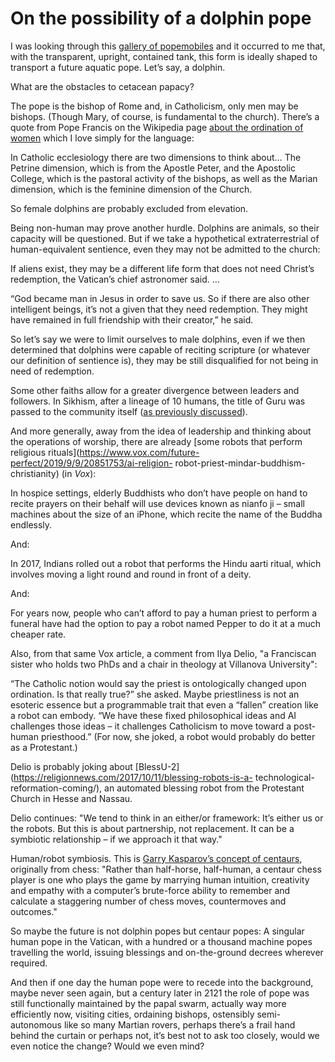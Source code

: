 # On the possibility of a dolphin pope

I was looking through this [gallery of
popemobiles](https://edition.cnn.com/2013/03/12/europe/gallery/popemobiles/index.html)
and it occurred to me that, with the transparent, upright, contained tank,
this form is ideally shaped to transport a future aquatic pope. Let’s say, a
dolphin.

What are the obstacles to cetacean papacy?

The pope is the bishop of Rome and, in Catholicism, only men may be bishops.
(Though Mary, of course, is fundamental to the church). There’s a quote from
Pope Francis on the Wikipedia page [about the ordination of
women](https://en.wikipedia.org/wiki/Ordination_of_women_and_the_Catholic_Church)
which I love simply for the language:

In Catholic ecclesiology there are two dimensions to think about… The Petrine
dimension, which is from the Apostle Peter, and the Apostolic College, which
is the pastoral activity of the bishops, as well as the Marian dimension,
which is the feminine dimension of the Church.

So female dolphins are probably excluded from elevation.

Being non-human may prove another hurdle. Dolphins are animals, so their
capacity will be questioned. But if we take a hypothetical extraterrestrial of
human-equivalent sentience, even they may not be admitted to the church:

If aliens exist, they may be a different life form that does not need Christ’s
redemption, the Vatican’s chief astronomer said. …

“God became man in Jesus in order to save us. So if there are also other
intelligent beings, it’s not a given that they need redemption. They might
have remained in full friendship with their creator,” he said.

So let’s say we were to limit ourselves to male dolphins, even if we then
determined that dolphins were capable of reciting scripture (or whatever our
definition of sentience is), they may be still disqualified for not being in
need of redemption.

Some other faiths allow for a greater divergence between leaders and
followers. In Sikhism, after a lineage of 10 humans, the title of Guru was
passed to the community itself ([as previously
discussed](/home/2015/03/23/filtered)).

And more generally, away from the idea of leadership and thinking about the
operations of worship, there are already [some robots that perform religious
rituals](https://www.vox.com/future-perfect/2019/9/9/20851753/ai-religion-
robot-priest-mindar-buddhism-christianity) (in _Vox_):

In hospice settings, elderly Buddhists who don’t have people on hand to recite
prayers on their behalf will use devices known as nianfo ji – small machines
about the size of an iPhone, which recite the name of the Buddha endlessly.

And:

In 2017, Indians rolled out a robot that performs the Hindu aarti ritual,
which involves moving a light round and round in front of a deity.

And:

For years now, people who can’t afford to pay a human priest to perform a
funeral have had the option to pay a robot named Pepper to do it at a much
cheaper rate.

Also, from that same Vox article, a comment from Ilya Delio, "a Franciscan
sister who holds two PhDs and a chair in theology at Villanova University":

“The Catholic notion would say the priest is ontologically changed upon
ordination. Is that really true?” she asked. Maybe priestliness is not an
esoteric essence but a programmable trait that even a “fallen” creation like a
robot can embody. “We have these fixed philosophical ideas and AI challenges
those ideas – it challenges Catholicism to move toward a post-human
priesthood.” (For now, she joked, a robot would probably do better as a
Protestant.)

Delio is probably joking about
[BlessU-2](https://religionnews.com/2017/10/11/blessing-robots-is-a-
technological-reformation-coming/), an automated blessing robot from the
Protestant Church in Hesse and Nassau.

Delio continues: "We tend to think in an either/or framework: It’s either us
or the robots. But this is about partnership, not replacement. It can be a
symbiotic relationship – if we approach it that way."

Human/robot symbiosis. This is [Garry Kasparov’s concept of
centaurs](https://www.huffpost.com/entry/centaur-chess-shows-power_b_6383606),
originally from chess: "Rather than half-horse, half-human, a centaur chess
player is one who plays the game by marrying human intuition, creativity and
empathy with a computer’s brute-force ability to remember and calculate a
staggering number of chess moves, countermoves and outcomes."

So maybe the future is not dolphin popes but centaur popes: A singular human
pope in the Vatican, with a hundred or a thousand machine popes travelling the
world, issuing blessings and on-the-ground decrees wherever required.

And then if one day the human pope were to recede into the background, maybe
never seen again, but a century later in 2121 the role of pope was still
functionally maintained by the papal swarm, actually way more efficiently now,
visiting cities, ordaining bishops, ostensibly semi-autonomous like so many
Martian rovers, perhaps there’s a frail hand behind the curtain or perhaps
not, it’s best not to ask too closely, would we even notice the change? Would
we even mind?

